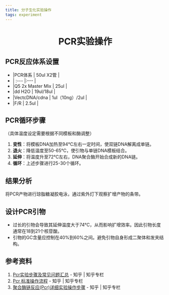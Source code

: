 ```yaml
---
title: 分子生化实验操作
tags: experiment
---
```


# <center>PCR实验操作</center>

## PCR反应体系设置

- |PCR体系                                                            | 50ul X2管       |
- | :---                                                              |:---            |
- |Q5 2x Master Mix                                                   | 25ul           |
- |dd H2O                                                             | 19ul/18ul      |
- |VectcDNA/cdna                                                      | 1ul（10ng）/2ul |
- |F/R                                                                | 2.5ul          |

## PCR循环步骤
（具体温度设定需要根据不同模板和酶调整）

1. **变性**：将模板DNA加热至94℃左右一定时间，使双链DNA解离成单链。
2. **退火**：降低温度至50-65℃，使引物与单链DNA模板结合。
3. **延伸**：将温度升至72℃左右，DNA聚合酶开始合成新的DNA链。
4. **循环**：上述步骤进行25-30个循环。

## 结果分析
将PCR产物进行琼脂糖凝胶电泳，通过紫外灯下观察扩增产物的条带。

## 设计PCR引物
- 过长的引物会导致其延伸温度大于74°C，从而影响扩增效率。因此引物长度通常在18到21个核苷酸。
- 引物的GC含量应控制在40%到60%之间。避免引物自身形成二聚体和发夹结构。

## 参考资料
1. [Pcr实验步骤及常见问题汇总](https://zhuanlan.zhihu.com/p/56943837) - 知乎 | 知乎专栏
2. [Pcr 标准操作流程](https://zhuanlan.zhihu.com/p/33950762) - 知乎 | 知乎专栏
3. [聚合酶链反应(Pcr)详细实验操作步骤](https://www.zhihu.com/question/26452765) - 知乎 | 知乎专栏